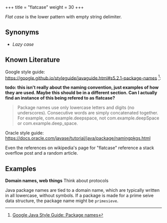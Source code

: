 +++
title = "flatcase"
weight = 30
+++

_Flat case_ is the lower pattern with empty string delimiter.

## Synonyms

- _Lazy case_

## Known Literature

Google style guide: https://google.github.io/styleguide/javaguide.html#s5.2.1-package-names [^1]:

**todo: this isn't really about the naming convention, just examples of how they are used.  Maybe this should be in a different section.  Can I actually find an instance of this being refered to as flatcase?**

> Package names use only lowercase letters and digits (no underscores). Consecutive words are simply concatenated together. For example, com.example.deepspace, not com.example.deepSpace or com.example.deep_space.

[^1]: [Google Java Style Guide: Package names](https://google.github.io/styleguide/javaguide.html#s5.2.1-package-names)

Oracle style guide: https://docs.oracle.com/javase/tutorial/java/package/namingpkgs.html

Even the references on wikipedia's page for "flatcase" reference a stack overflow post and a random article.

## Examples

**Domain names, web things**  Think about protocols

Java package names are tied to a domain name, which are typically written in all lowercase, without symbols.  If a package is made for a prime seive data structure, the package name might be `primesieve`.

